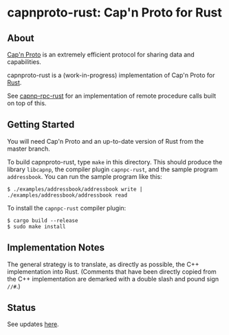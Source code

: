 # capnproto-rust: Cap'n Proto for Rust

## About

[Cap'n Proto](http://kentonv.github.io/capnproto/) is an
extremely efficient protocol
for sharing data and capabilities.

capnproto-rust is a (work-in-progress) implementation of Cap'n Proto
for [Rust](http://www.rust-lang.org).

See [capnp-rpc-rust](https://github.com/dwrensha/capnp-rpc-rust)
for an implementation of
remote procedure calls built on top of this.


## Getting Started

You will need Cap'n Proto and
an up-to-date version of Rust from the master branch.

To build capnproto-rust, type `make` in this directory. This
should produce the library `libcapnp`, the compiler plugin
`capnpc-rust`, and the sample program `addressbook`. You can run the
sample program like this:

```
$ ./examples/addressbook/addressbook write | ./examples/addressbook/addressbook read
```

To install the `capnpc-rust` compiler plugin:
```
$ cargo build --release
$ sudo make install
```


## Implementation Notes

The general strategy is to translate, as directly as possible, the C++
implementation into Rust. (Comments that have been directly copied
from the C++ implementation are demarked with a double slash and pound
sign `//#`.)

## Status

See updates [here](http://dwrensha.github.io/capnproto-rust).



